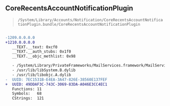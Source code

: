 ## CoreRecentsAccountNotificationPlugin

> `/System/Library/Accounts/Notification/CoreRecentsAccountNotificationPlugin.bundle/CoreRecentsAccountNotificationPlugin`

```diff

-1209.0.0.0.0
+1210.0.0.0.0
   __TEXT.__text: 0xcf0
   __TEXT.__auth_stubs: 0x1f0
   __TEXT.__objc_methlist: 0x98

   - /System/Library/PrivateFrameworks/MailServices.framework/MailServices
   - /usr/lib/libSystem.B.dylib
   - /usr/lib/libobjc.A.dylib
-  UUID: 7EC1531B-E4EA-3A47-826E-38560E137FEF
+  UUID: 49DDAF3C-743C-3069-83DA-A046E3CC4EC1
   Functions: 11
   Symbols:   68
   CStrings:  121

```
